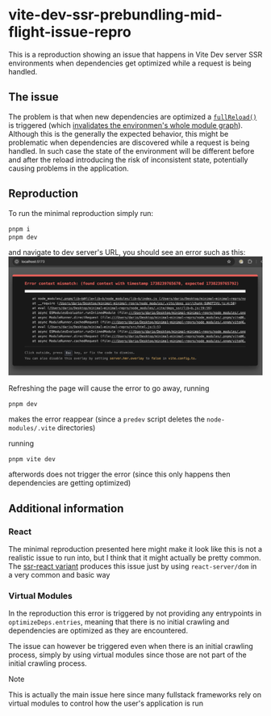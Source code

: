# vite-dev-ssr-prebundling-mid-flight-issue-repro

This is a reproduction showing an issue that happens in Vite Dev server SSR environments when
dependencies get optimized while a request is being handled.

## The issue

The problem is that when new dependencies are optimized a [`fullReload()`](https://github.com/vitejs/vite/blob/353c467610e2d92c0929fa4abd03f2cbd26e34ed/packages/vite/src/node/optimizer/optimizer.ts#L492) is triggered (which [invalidates the environmen's whole module graph](https://github.com/vitejs/vite/blob/353c467610e2d92c0929fa4abd03f2cbd26e34ed/packages/vite/src/node/optimizer/optimizer.ts#L515)). Although this is the generally the expected behavior, this might be problematic when dependencies are discovered while a request is being handled. In such case the state of the environment will be different before and after the reload introducing the risk of inconsistent state, potentially causing problems in the application.

## Reproduction

To run the minimal reproduction simply run:

```
pnpm i
pnpm dev
```

and navigate to dev server's URL, you should see an error such as this:
![screenshot of the error overlay](./error-screenshot.png)

Refreshing the page will cause the error to go away, running

```
pnpm dev
```

makes the error reappear (since a `predev` script deletes the `node-modules/.vite` directories)

running

```
pnpm vite dev
```

afterwords does not trigger the error (since this only happens then dependencies are getting optimized)

## Additional information

### React

The minimal reproduction presented here might make it look like this is not a realistic issue to run into, but
I think that it might actually be pretty common. The [ssr-react variant](https://github.com/flarelabs-net/vite-dev-ssr-prebundling-mid-flight-issue-repro/tree/ssr-react) produces this issue just by using `react-server/dom`
in a very common and basic way

### Virtual Modules

In the reproduction this error is triggered by not providing any entrypoints in `optimizeDeps.entries`, meaning that there is no initial crawling and dependencies are optimized as they are encountered.

The issue can however be triggered even when there is an initial crawling process, simply by using virtual modules since those are not part of the initial crawling process.

> [!Note]
> This is actually the main issue here since many fullstack frameworks
> rely on virtual modules to control how the user's application is run
